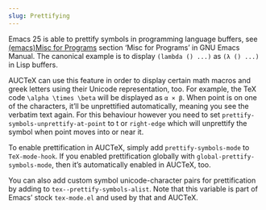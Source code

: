 ```yaml
---
slug: Prettifying
---
```


Emacs 25 is able to prettify symbols in programming language buffers, see [(emacs)Misc for Programs](https://www.gnu.org/software/emacs/manual/html_mono/emacs.html#Misc-for-Programs) section ‘Misc for Programs’ in GNU Emacs Manual. The canonical example is to display `(lambda () ...)` as `(λ () ...)` in Lisp buffers.

AUCTeX can use this feature in order to display certain math macros and greek letters using their Unicode representation, too. For example, the TeX code `\alpha \times \beta` will be displayed as `α × β`. When point is on one of the characters, it’ll be unprettified automatically, meaning you see the verbatim text again. For this behaviour however you need to set `prettify-symbols-unprettify-at-point` to t or `right-edge` which will unprettify the symbol when point moves into or near it.

To enable prettification in AUCTeX, simply add `prettify-symbols-mode` to `TeX-mode-hook`. If you enabled prettification globally with `global-prettify-symbols-mode`, then it’s automatically enabled in AUCTeX, too.

You can also add custom symbol unicode-character pairs for prettification by adding to `tex--prettify-symbols-alist`. Note that this variable is part of Emacs’ stock `tex-mode.el` and used by that and AUCTeX.
